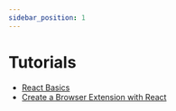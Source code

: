 ```yaml
---
sidebar_position: 1
---
```


# Tutorials

- [React Basics](/docs/react-basics/getting-started)
- [Create a Browser Extension with React](/docs/create-browser-extension-with-react/getting-started)

